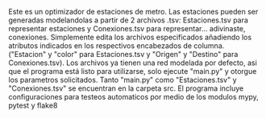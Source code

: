 Este es un optimizador de estaciones de metro.
Las estaciones pueden ser generadas modelandolas a 
partir de 2 archivos .tsv: Estaciones.tsv para representar estaciones
y Conexiones.tsv para representar... adivinaste, conexiones.
Simplemente edita los archivos especificados añadiendo los atributos indicados en los respectivos encabezados de columna.
("Estacion" y "color" para Estaciones.tsv y "Origen" y "Destino" para Conexiones.tsv).
Los archivos ya tienen una red modelada por defecto, asi que el programa está listo para utilizarse, solo ejecute "main.py" y 
otorgue los parametros solicitados.
Tanto "main.py" como "Estaciones.tsv" y "Conexiones.tsv" se encuentran en la carpeta src. 
El programa incluye
configuraciones para testeos automaticos por medio de
los modulos mypy, pytest y flake8
